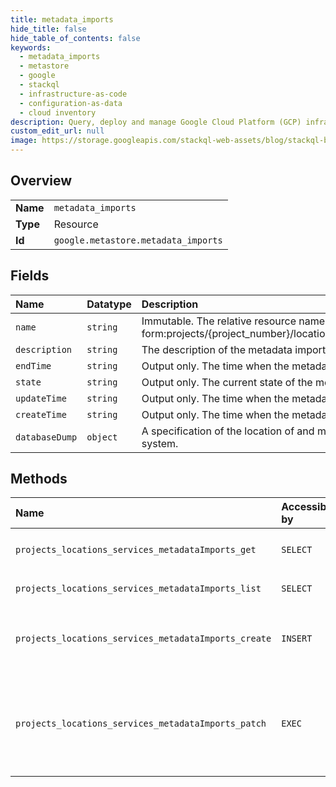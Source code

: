 ```yaml
---
title: metadata_imports
hide_title: false
hide_table_of_contents: false
keywords:
  - metadata_imports
  - metastore
  - google    
  - stackql
  - infrastructure-as-code
  - configuration-as-data
  - cloud inventory
description: Query, deploy and manage Google Cloud Platform (GCP) infrastructure and resources using SQL
custom_edit_url: null
image: https://storage.googleapis.com/stackql-web-assets/blog/stackql-blog-post-featured-image.png
---
```

  
    

## Overview
<table><tbody>
<tr><td><b>Name</b></td><td><code>metadata_imports</code></td></tr>
<tr><td><b>Type</b></td><td>Resource</td></tr>
<tr><td><b>Id</b></td><td><code>google.metastore.metadata_imports</code></td></tr>
</tbody></table>

## Fields
| Name | Datatype | Description |
|:-----|:---------|:------------|
| `name` | `string` | Immutable. The relative resource name of the metadata import, of the form:projects/{project_number}/locations/{location_id}/services/{service_id}/metadataImports/{metadata_import_id}. |
| `description` | `string` | The description of the metadata import. |
| `endTime` | `string` | Output only. The time when the metadata import finished. |
| `state` | `string` | Output only. The current state of the metadata import. |
| `updateTime` | `string` | Output only. The time when the metadata import was last updated. |
| `createTime` | `string` | Output only. The time when the metadata import was started. |
| `databaseDump` | `object` | A specification of the location of and metadata about a database dump from a relational database management system. |
## Methods
| Name | Accessible by | Required Params | Description |
|:-----|:--------------|:----------------|:------------|
| `projects_locations_services_metadataImports_get` | `SELECT` | `locationsId, metadataImportsId, projectsId, servicesId` | Gets details of a single import. |
| `projects_locations_services_metadataImports_list` | `SELECT` | `locationsId, projectsId, servicesId` | Lists imports in a service. |
| `projects_locations_services_metadataImports_create` | `INSERT` | `locationsId, projectsId, servicesId` | Creates a new MetadataImport in a given project and location. |
| `projects_locations_services_metadataImports_patch` | `EXEC` | `locationsId, metadataImportsId, projectsId, servicesId` | Updates a single import. Only the description field of MetadataImport is supported to be updated. |
